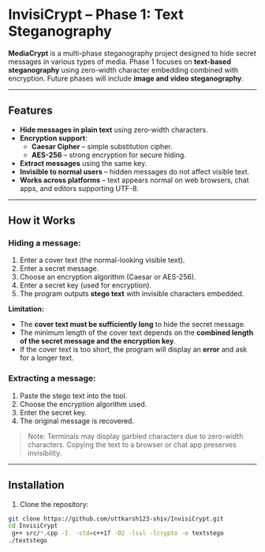 # InvisiCrypt – Phase 1: Text Steganography

**MediaCrypt** is a multi-phase steganography project designed to hide secret messages in various types of media. Phase 1 focuses on **text-based steganography** using zero-width character embedding combined with encryption. Future phases will include **image and video steganography**.

---

## Features

- **Hide messages in plain text** using zero-width characters.
- **Encryption support**:
  - **Caesar Cipher** – simple substitution cipher.
  - **AES-256** – strong encryption for secure hiding.
- **Extract messages** using the same key.
- **Invisible to normal users** – hidden messages do not affect visible text.
- **Works across platforms** – text appears normal on web browsers, chat apps, and editors supporting UTF-8.

---

## How it Works

### Hiding a message:

1. Enter a cover text (the normal-looking visible text).  
2. Enter a secret message.  
3. Choose an encryption algorithm (Caesar or AES-256).  
4. Enter a secret key (used for encryption).  
5. The program outputs **stego text** with invisible characters embedded.

**Limitation:**  
- The **cover text must be sufficiently long** to hide the secret message.  
- The minimum length of the cover text depends on the **combined length of the secret message and the encryption key**.  
- If the cover text is too short, the program will display an **error** and ask for a longer text.

### Extracting a message:

1. Paste the stego text into the tool.  
2. Choose the encryption algorithm used.  
3. Enter the secret key.  
4. The original message is recovered.

> Note: Terminals may display garbled characters due to zero-width characters. Copying the text to a browser or chat app preserves invisibility.

---

## Installation

1. Clone the repository:

```bash
git clone https://github.com/uttkarsh123-shiv/InvisiCrypt.git
cd InvisiCrypt
 g++ src/*.cpp -I. -std=c++17 -O2 -lssl -lcrypto -o textstego
./textstego





